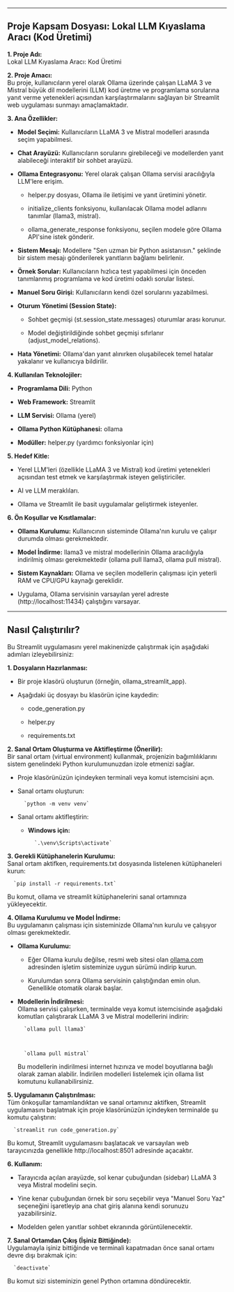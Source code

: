 

---

## Proje Kapsam Dosyası: Lokal LLM Kıyaslama Aracı (Kod Üretimi)

**1. Proje Adı:**  
Lokal LLM Kıyaslama Aracı: Kod Üretimi

**2. Proje Amacı:**  
Bu proje, kullanıcıların yerel olarak Ollama üzerinde çalışan LLaMA 3 ve Mistral büyük dil modellerini (LLM) kod üretme ve programlama sorularına yanıt verme yetenekleri açısından karşılaştırmalarını sağlayan bir Streamlit web uygulaması sunmayı amaçlamaktadır.

**3. Ana Özellikler:**

- **Model Seçimi:** Kullanıcıların LLaMA 3 ve Mistral modelleri arasında seçim yapabilmesi.

- **Chat Arayüzü:** Kullanıcıların sorularını girebileceği ve modellerden yanıt alabileceği interaktif bir sohbet arayüzü.

- **Ollama Entegrasyonu:** Yerel olarak çalışan Ollama servisi aracılığıyla LLM'lere erişim.
  
  - helper.py dosyası, Ollama ile iletişimi ve yanıt üretimini yönetir.
  
  - initialize_clients fonksiyonu, kullanılacak Ollama model adlarını tanımlar (llama3, mistral).
  
  - ollama_generate_response fonksiyonu, seçilen modele göre Ollama API'sine istek gönderir.

- **Sistem Mesajı:** Modellere "Sen uzman bir Python asistanısın." şeklinde bir sistem mesajı gönderilerek yanıtların bağlamı belirlenir.

- **Örnek Sorular:** Kullanıcıların hızlıca test yapabilmesi için önceden tanımlanmış programlama ve kod üretimi odaklı sorular listesi.

- **Manuel Soru Girişi:** Kullanıcıların kendi özel sorularını yazabilmesi.

- **Oturum Yönetimi (Session State):**
  
  - Sohbet geçmişi (st.session_state.messages) oturumlar arası korunur.
  
  - Model değiştirildiğinde sohbet geçmişi sıfırlanır (adjust_model_relations).

- **Hata Yönetimi:** Ollama'dan yanıt alınırken oluşabilecek temel hatalar yakalanır ve kullanıcıya bildirilir.

**4. Kullanılan Teknolojiler:**

- **Programlama Dili:** Python

- **Web Framework:** Streamlit

- **LLM Servisi:** Ollama (yerel)

- **Ollama Python Kütüphanesi:** ollama

- **Modüller:** helper.py (yardımcı fonksiyonlar için)

**5. Hedef Kitle:**

- Yerel LLM'leri (özellikle LLaMA 3 ve Mistral) kod üretimi yetenekleri açısından test etmek ve karşılaştırmak isteyen geliştiriciler.

- AI ve LLM meraklıları.

- Ollama ve Streamlit ile basit uygulamalar geliştirmek isteyenler.

**6. Ön Koşullar ve Kısıtlamalar:**

- **Ollama Kurulumu:** Kullanıcının sisteminde Ollama'nın kurulu ve çalışır durumda olması gerekmektedir.

- **Model İndirme:** llama3 ve mistral modellerinin Ollama aracılığıyla indirilmiş olması gerekmektedir (ollama pull llama3, ollama pull mistral).

- **Sistem Kaynakları:** Ollama ve seçilen modellerin çalışması için yeterli RAM ve CPU/GPU kaynağı gereklidir.

- Uygulama, Ollama servisinin varsayılan yerel adreste (http://localhost:11434) çalıştığını varsayar.

---

## Nasıl Çalıştırılır?

Bu Streamlit uygulamasını yerel makinenizde çalıştırmak için aşağıdaki adımları izleyebilirsiniz:

**1. Dosyaların Hazırlanması:**

- Bir proje klasörü oluşturun (örneğin, ollama_streamlit_app).

- Aşağıdaki üç dosyayı bu klasörün içine kaydedin:
  
  - code_generation.py
  
  - helper.py
  
  - requirements.txt

**2. Sanal Ortam Oluşturma ve Aktifleştirme (Önerilir):**  
Bir sanal ortam (virtual environment) kullanmak, projenizin bağımlılıklarını sistem genelindeki Python kurulumunuzdan izole etmenizi sağlar.

- Proje klasörünüzün içindeyken terminali veya komut istemcisini açın.

- Sanal ortamı oluşturun:
  
        `python -m venv venv`

- Sanal ortamı aktifleştirin:
  
  - **Windows için:**
    
          `.\venv\Scripts\activate`

**3. Gerekli Kütüphanelerin Kurulumu:**  
Sanal ortam aktifken, requirements.txt dosyasında listelenen kütüphaneleri kurun:

      `pip install -r requirements.txt`



Bu komut, ollama ve streamlit kütüphanelerini sanal ortamınıza yükleyecektir.

**4. Ollama Kurulumu ve Model İndirme:**  
Bu uygulamanın çalışması için sisteminizde Ollama'nın kurulu ve çalışıyor olması gerekmektedir.

- **Ollama Kurulumu:**
  
  - Eğer Ollama kurulu değilse, resmi web sitesi olan [ollama.com](https://www.google.com/url?sa=E&q=https%3A%2F%2Follama.com%2F) adresinden işletim sisteminize uygun sürümü indirip kurun.
  
  - Kurulumdan sonra Ollama servisinin çalıştığından emin olun. Genellikle otomatik olarak başlar.

- **Modellerin İndirilmesi:**  
  Ollama servisi çalışırken, terminalde veya komut istemcisinde aşağıdaki komutları çalıştırarak LLaMA 3 ve Mistral modellerini indirin:
  
        `ollama pull llama3`



        `ollama pull mistral`



  Bu modellerin indirilmesi internet hızınıza ve model boyutlarına bağlı olarak zaman alabilir. İndirilen modelleri listelemek için ollama list komutunu kullanabilirsiniz.

**5. Uygulamanın Çalıştırılması:**  
Tüm önkoşullar tamamlandıktan ve sanal ortamınız aktifken, Streamlit uygulamasını başlatmak için proje klasörünüzün içindeyken terminalde şu komutu çalıştırın:

      `streamlit run code_generation.py`



Bu komut, Streamlit uygulamasını başlatacak ve varsayılan web tarayıcınızda genellikle http://localhost:8501 adresinde açacaktır.

**6. Kullanım:**

- Tarayıcıda açılan arayüzde, sol kenar çubuğundan (sidebar) LLaMA 3 veya Mistral modelini seçin.

- Yine kenar çubuğundan örnek bir soru seçebilir veya "Manuel Soru Yaz" seçeneğini işaretleyip ana chat giriş alanına kendi sorunuzu yazabilirsiniz.

- Modelden gelen yanıtlar sohbet ekranında görüntülenecektir.

**7. Sanal Ortamdan Çıkış (İşiniz Bittiğinde):**  
Uygulamayla işiniz bittiğinde ve terminali kapatmadan önce sanal ortamı devre dışı bırakmak için:

      `deactivate`



Bu komut sizi sisteminizin genel Python ortamına döndürecektir.



